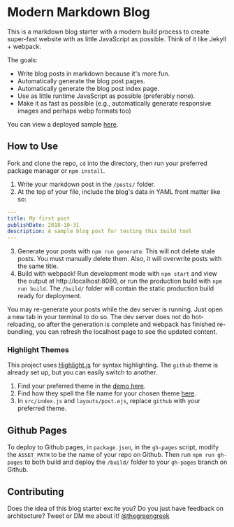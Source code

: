 # Modern Markdown Blog

This is a markdown blog starter with a modern build process to create super-fast website with as little JavaScript as possible. Think of it like Jekyll + webpack.

The goals:
- Write blog posts in markdown because it's more fun.
- Automatically generate the blog post pages.
- Automatically generate the blog post index page.
- Use as little runtime JavaScript as possible (preferably none).
- Make it as fast as possible (e.g., automatically generate responsive images and perhaps webp formats too)

You can view a deployed sample [here](https://siakaramalegos.github.io/modern-markdown-blog/).

## How to Use

Fork and clone the repo, `cd` into the directory, then run your preferred package manager or `npm install`.

1. Write your markdown post in the `/posts/` folder.
2. At the top of your file, include the blog's data in YAML front matter like so:
  ```yaml
  ---
  title: My first post
  publishDate: 2018-10-31
  description: A sample blog post for testing this build tool
  ---
  ```
3. Generate your posts with `npm run generate`. This will not delete stale posts. You must manually delete them. Also, it will overwrite posts with the same title.
4. Build with webpack! Run development mode with `npm start` and view the output at http://localhost:8080, or run the production build with `npm run build`. The `/build/` folder will contain the static production build ready for deployment.

You may re-generate your posts while the dev server is running. Just open a new tab in your terminal to do so. The dev server does not do hot-reloading, so after the generation is complete and webpack has finished re-bundling, you can refresh the localhost page to see the updated content.

### Highlight Themes

This project uses [Highlight.js](https://highlightjs.org) for syntax highlighting. The `github` theme is already set up, but you can easily switch to another.

1. Find your preferred theme in the [demo here](https://highlightjs.org/static/demo/).
2. Find how they spell the file name for your chosen theme [here](https://github.com/highlightjs/highlight.js/tree/master/src/styles).
3. In `src/index.js` and `layouts/post.ejs`, replace `github` with your preferred theme.

## Github Pages

To deploy to Github pages, in `package.json`, in the `gh-pages` script, modify the `ASSET_PATH` to be the name of your repo on Github. Then run `npm run gh-pages` to both build and deploy the `/build/` folder to your `gh-pages` branch on Github.

## Contributing

Does the idea of this blog starter excite you? Do you just have feedback on architecture? Tweet or DM me about it! [@thegreengreek](https://twitter.com/thegreengreek)
